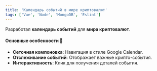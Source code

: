 ```yaml
---
title: 'Календарь событий в мире криптовалют'
tags: ['Vue', 'Node', 'MongoDB', 'Eslint']
---
```


Разработал **календарь событий** для **мира криптовалют**.

#### Основные особенности 📍
- **Сеточная компоновка**: Навигация в стиле Google Calendar.
- **Отслеживание событий**: Отображает важные крипто-события.
- **Интерактивность**: Клик для получения деталей события.
